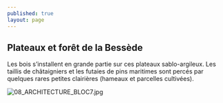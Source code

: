 ```yaml
---
published: true
layout: page
---
```

## Plateaux et forêt de la Bessède

Les bois s’installent en grande partie sur ces plateaux sablo-argileux. Les taillis de châtaigniers et les futaies de pins maritimes sont percés par quelques rares petites clairières (hameaux et parcelles cultivées).

![08_ARCHITECTURE_BLOC7.jpg]({{site.baseurl}}/data/images/8/architecture/08_ARCHITECTURE_BLOC7.jpg)
